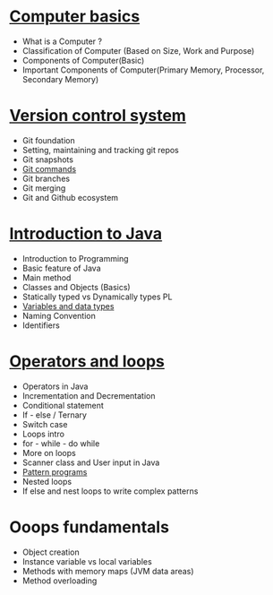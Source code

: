 # [Computer basics](lectures/1.ComputerBasics.pdf)
- What is a Computer ?
- Classification of Computer (Based on Size, Work and Purpose)
- Components of Computer(Basic)
- Important Components of Computer(Primary Memory, Processor, Secondary Memory)

# [Version control system](lectures/2.VersionControlSystem.pdf)
- Git foundation
- Setting, maintaining and tracking git repos
- Git snapshots
- [Git commands](lectures/3.GitCommands.pdf)
- Git branches
- Git merging
- Git and Github ecosystem

# [Introduction to Java](lectures/4.JavaFundamentals.pdf)
- Introduction to Programming
- Basic feature of Java
- Main method
- Classes and Objects (Basics)
- Statically typed vs Dynamically types PL
- [Variables and data types](lectures/5.VariablesAndDatatypes.pdf)
- Naming Convention
- Identifiers

# [Operators and loops](lectures/6.OperatorsAndLoops.pdf)
- Operators in Java
- Incrementation and Decrementation
- Conditional statement
- If - else / Ternary
- Switch case
- Loops intro
- for - while - do while
- More on loops
- Scanner class and User input in Java
- [Pattern programs](lectures/7.PatternProgramming.pdf)
- Nested loops
- If else and nest loops to write complex patterns

# Ooops fundamentals
- Object creation
- Instance variable vs local variables
- Methods with memory maps (JVM data areas)
- Method overloading


